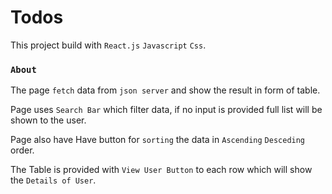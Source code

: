 # Todos

This project build with `React.js` `Javascript` `Css`.

### `About`

The page `fetch` data from `json server` and show the result in form of table.

Page uses `Search Bar` which filter data, if no input is provided full list will be shown to the user.

Page also have Have button for `sorting` the data in `Ascending` `Desceding` order.

The Table is provided with `View User Button` to each row which will show the `Details of User`.
